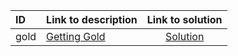 | ID | Link to description | Link to solution |
|:---|:---|:---:|
| gold | [Getting Gold](https://open.kattis.com/problems/gold) | [Solution](https://github.com/versenyi98/leetcode-solutions/tree/main/solutions/Getting%20Gold)|
